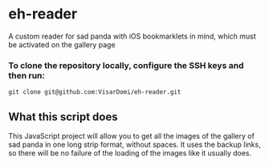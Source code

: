 # eh-reader
A custom reader for sad panda with iOS bookmarklets in mind, which must be activated on the gallery page

### To clone the repository locally, configure the SSH keys and then run:

`git clone git@github.com:VisarDomi/eh-reader.git`

## What this script does

This JavaScript project will allow you to get all the images of the gallery of sad panda in one long strip format, without spaces. It uses the backup links, so there will be no failure of the loading of the images like it usually does.
